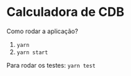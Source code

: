 # Calculadora de CDB
Como rodar a aplicação?
1. `yarn`
2. `yarn start`

Para rodar os testes:
`yarn test`
